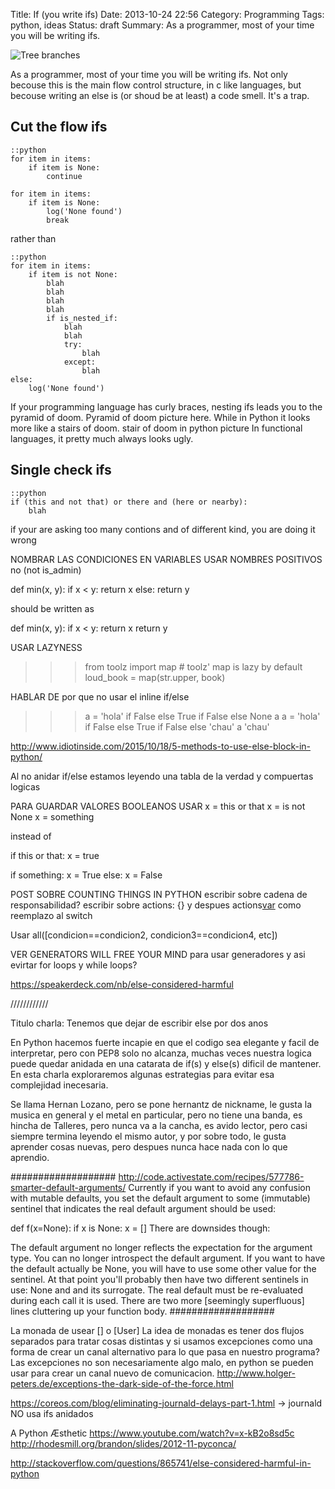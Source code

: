 Title: If (you write ifs)
Date: 2013-10-24 22:56
Category: Programming 
Tags: python, ideas
Status: draft
Summary: As a programmer, most of your time you will be writing ifs.
 

![Tree branches](/images/tree-branches.jpg "Tree branches")

As a programmer, most of your time you will be writing ifs.
Not only becouse this is the main flow control structure, in c like languages,
but becouse writing an else is (or shoud be at least) a code smell. It's a trap. 

## Cut the flow ifs

    ::python
    for item in items:
        if item is None:
            continue

    for item in items:
        if item is None:
            log('None found')
            break

rather than

    ::python
    for item in items:
        if item is not None:
            blah
            blah 
            blah
            blah 
            if is_nested_if:
                blah
                blah 
                try:
                    blah
                except:
                    blah 
    else:
        log('None found')
        

If your programming language has curly braces, nesting ifs leads you to
the pyramid of doom.
Pyramid of doom picture here.
While in Python it looks more like a stairs of doom.
stair of doom in python picture
In functional languages, it pretty much always looks ugly.

## Single check ifs 
    ::python
    if (this and not that) or there and (here or nearby):
        blah

if your are asking too many contions and of different kind, you are doing it 
wrong


NOMBRAR LAS CONDICIONES EN VARIABLES
USAR NOMBRES POSITIVOS no (not is_admin)


def min(x, y):
    if x < y:
        return x
    else:
        return y

should be written as

def min(x, y):
    if x < y:
        return x
    return y


USAR LAZYNESS

>>> from toolz import map  # toolz' map is lazy by default
>>> loud_book = map(str.upper, book)

HABLAR DE por que no usar el inline if/else 

>>> a = 'hola' if False else True if False else None
>>> a
>>> a = 'hola' if False else True if False else 'chau'
>>> a
'chau'

http://www.idiotinside.com/2015/10/18/5-methods-to-use-else-block-in-python/

Al no anidar if/else estamos leyendo una tabla de la verdad y compuertas logicas


PARA GUARDAR VALORES BOOLEANOS USAR
x = this or that
x = is not None 
x = something 

instead of 

if this or that:
   x = true

if something:
    x = True
else:
    x = False

POST SOBRE COUNTING THINGS IN PYTHON
escribir sobre cadena de responsabilidad?
escribir sobre actions: {} y despues actions[var]() como reemplazo al switch

Usar all([condicion==condicion2, condicion3==condicion4, etc])

VER GENERATORS WILL FREE YOUR MIND
para usar generadores y asi evirtar for loops y while loops?

https://speakerdeck.com/nb/else-considered-harmful

////////////
   
Titulo charla: Tenemos que dejar de escribir else por dos anos

En Python hacemos fuerte incapie en que el codigo sea elegante y facil de interpretar,
pero con PEP8 solo no alcanza, muchas veces nuestra logica puede quedar anidada en 
una catarata de if(s) y else(s) dificil de mantener.
En esta charla exploraremos algunas estrategias para evitar esa complejidad inecesaria.

Se llama Hernan Lozano, pero se pone hernantz de nickname,
le gusta la musica en general y el metal en particular, pero no tiene una banda,
es hincha de Talleres, pero nunca va a la cancha,
es avido lector, pero casi siempre termina leyendo el mismo autor,
y por sobre todo, le gusta aprender cosas nuevas, pero despues nunca hace nada con lo que aprendio.


###################
http://code.activestate.com/recipes/577786-smarter-default-arguments/
Currently if you want to avoid any confusion with mutable defaults, you set the default argument to some (immutable) sentinel that indicates the real default argument should be used:

def f(x=None):
    if x is None:
        x = []
There are downsides though:

The default argument no longer reflects the expectation for the argument type.
You can no longer introspect the default argument.
If you want to have the default actually be None, you will have to use some other value for the sentinel. At that point you'll probably then have two different sentinels in use: None and and its surrogate.
The real default must be re-evaluated during each call it is used.
There are two more [seemingly superfluous] lines cluttering up your function body.
###################


La monada de usear [] o [User]
La idea de monadas es tener dos flujos separados para tratar cosas distintas
y si usamos excepciones como una forma de crear un canal alternativo para lo que
pasa en nuestro programa? Las excepciones no son necesariamente algo malo, en python
se pueden usar para crear un canal nuevo de comunicacion.
http://www.holger-peters.de/exceptions-the-dark-side-of-the-force.html

https://coreos.com/blog/eliminating-journald-delays-part-1.html  -> journald NO usa ifs anidados

A Python Æsthetic
https://www.youtube.com/watch?v=x-kB2o8sd5c
http://rhodesmill.org/brandon/slides/2012-11-pyconca/


http://stackoverflow.com/questions/865741/else-considered-harmful-in-python
